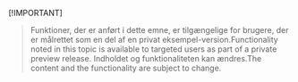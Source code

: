  [!IMPORTANT]
> <span data-ttu-id="454b9-101">Funktioner, der er anført i dette emne, er tilgængelige for brugere, der er målrettet som en del af en privat eksempel-version.</span><span class="sxs-lookup"><span data-stu-id="454b9-101">Functionality noted in this topic is available to targeted users as part of a private preview release.</span></span> <span data-ttu-id="454b9-102">Indholdet og funktionaliteten kan ændres.</span><span class="sxs-lookup"><span data-stu-id="454b9-102">The content and the functionality are subject to change.</span></span> 
